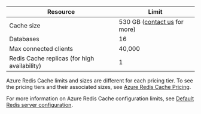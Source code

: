 | Resource                                    | Limit                                  |
|---------------------------------------------|----------------------------------------|
| Cache size                                  | 530 GB ([contact us](mailto:wapteams@microsoft.com?subject=Redis%20Cache%20quota%20increase) for more)                                  |
| Databases                                   | 16                                     |
| Max connected clients                       | 40,000                                 |
| Redis Cache replicas (for high availability) | 1 |

Azure Redis Cache limits and sizes are different for each pricing tier. To see the pricing tiers and their associated sizes, see [Azure Redis Cache Pricing](/home/features/cache/#price).

For more information on Azure Redis Cache configuration limits, see [Default Redis server configuration](cache-configure#default-redis-server-configuration).